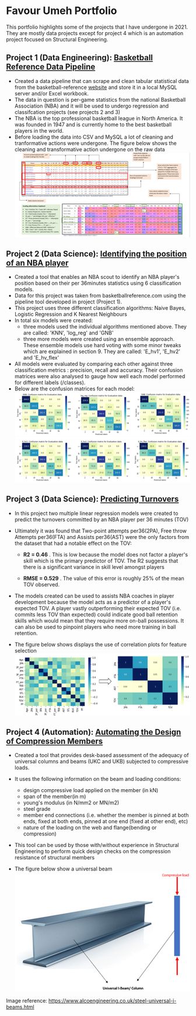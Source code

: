 # Favour Umeh Portfolio
This portfolio highlights some of the projects that I have undergone in 2021. They are mostly data projects except for project 4 which is an automation project focused on Structural Engineering. 

## Project 1 (Data Engineering): [Basketball Reference Data Pipeline](https://github.com/favourumeh/DATA-PIPELINE)
- Created a data pipeline that can scrape and clean tabular statistical data from the basketball-reference [website](https://www.basketball-reference.com) and store it in a local MySQL server and/or Excel workbook. 
- The data in question is per-game statistics from the national Basketball Association (NBA) and it will be used to undergo regression and classifcation projects (see projects 2 and 3)
- The NBA is the top professional basketball league in North America. It was founded in 1947 and is currently home to the best basketball players in the world. 
- Before loading the data into CSV and MySQL a lot of cleaning and tranformative actions were undergone. The figure below shows the cleaning and transformative action undergone on the raw data
![](/Images/Cleaning_Actions.png)

## Project 2 (Data Science): [Identifying the position of an NBA player](https://github.com/favourumeh/Identifying-Player-Position)
 - Created a tool that enables an NBA scout to identify an NBA player's position based on their per 36minutes statistics using 6 classification models. 
 - Data for this project was taken from basketballreference.com using the pipeline tool developed in project (Project 1). 
 - This project uses three different classification algorithms: Naive Bayes, Logistic Regression and K Nearest Neighbours
 - In total six models were created:
    - three models used the individual algorithms mentioned above. They are called: 'KNN', 'log_reg' and 'GNB'
    - three more models were created using an ensemble approach. These ensemble models use hard voting with some minor tweaks which are explained in section 9. They are called: 'E_hv1', 'E_hv2' and 'E_hv_flex' 
 -  All models were evaluated by comparing each other against three classification metrics : precision, recall and accuracy. Their confusion matrices were also analysed to gauge how well each model performed for different labels (/classes). 
 -  Below are the confusion matrices for each model: 
![](/Images/Confusion_matrices_for_all_non-ensemble_models_for_evaluation_data.png)
![](/Images/Confusion_matrices_for_all_ensemble_models_for_evaluation_data.png)

## Project 3 (Data Science): [Predicting Turnovers](https://github.com/favourumeh/Multiple_Linear_Regression---Predicting-Turnovers-)
 - In this project two multiple linear regression models were created to predict the turnovers committed by an NBA player per 36 minutes (TOV)           
 - Ultimately it was found that Two-point attempts per36(2PA), Free throw Attempts per36(FTA) and Assists per36(AST) were the only factors from the dataset that had a notable effect on the TOV:
 
      - **R2 = 0.46** . This is low because the model does not factor a player's skill which is the primary predictor of TOV. The R2 suggests that there is a significant variance in skill level amongst players  
        
      - **RMSE = 0.529** . The value of this error is roughly 25% of the mean TOV observed. 

- The models created can be used to assists NBA coaches in player development because the model acts as a predictor of a player's expected TOV. A player vastly outperforming their expected TOV (i.e. commits less TOV than expected) could indicate good ball retention skills which would mean that they require more on-ball possessions. It can also be used to pinpoint players who need more training in ball retention. 
- The figure below shows displays the use of correlation plots for feature selection
![](/Images/Correlation_plot.png)


## Project 4 (Automation): [Automating the Design of Compression Members](https://github.com/favourumeh/compression_resistance)
- Created a tool that provides desk-based assessment of the adequacy of universal columns and beams (UKC and UKB) subjected to compressive loads. 
- It uses the following information on the beam and loading conditions:  
   - design compressive load applied on the member (in kN)
   - span of the member(in m)
   - young's modulus (in N/mm2 or MN/m2)
   - steel grade
   - member end connections (i.e. whether the member is pinned at both ends, fixed at both ends, pinned at one end (fixed at other end), etc)
   - nature of the loading on the web and flange(bending or compression) 

- This tool can be used by those with/without experience in Structural Engineering to perform quick design checks on the compression resistance of structural members
- The figure below show a universal beam
![](/Images/UKB_compressive_load_image.png)

Image reference: https://www.alcoengineering.co.uk/steel-universal-i-beams.html
